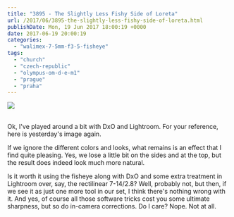 ```yaml
---
title: "3895 - The Slightly Less Fishy Side of Loreta"
url: /2017/06/3895-the-slightly-less-fishy-side-of-loreta.html
publishDate: Mon, 19 Jun 2017 18:00:19 +0000
date: 2017-06-19 20:00:19
categories: 
  - "walimex-7-5mm-f3-5-fisheye"
tags: 
  - "church"
  - "czech-republic"
  - "olympus-om-d-e-m1"
  - "prague"
  - "praha"
---
```

<div class="container">
<div class="center"><a target="_blank" href="https://d25zfm9zpd7gm5.cloudfront.net/1200x1200/2016/20161025_133045_DxO_lr.jpg"><img class="webfeedsFeaturedVisual" src="https://d25zfm9zpd7gm5.cloudfront.net/0600x0600/2016/20161025_133045_DxO_lr.jpg" /></a></div>
</div>
<br />

Ok, I've played around a bit with DxO and Lightroom. For your reference, here is yesterday's image again.

<a target="_blank" href="https://d25zfm9zpd7gm5.cloudfront.net/1200x1200/2016/20161025_133045_lr.jpg"><img style="margin: 0pt 10px 0pt 0px; float: left;" src="https://d25zfm9zpd7gm5.cloudfront.net/0150x0150/2016/20161025_133045_lr.jpg" alt="" border="0" /></a> If we ignore the different colors and looks, what remains is an effect that I find quite pleasing. Yes, we lose a little bit on the sides and at the top, but the result does indeed look much more natural.

Is it worth it using the fisheye along with DxO and some extra treatment in Lightroom over, say, the rectilinear 7-14/2.8? Well, probably not, but then, if we see it as just one more tool in our set, I think there's nothing wrong with it. And yes, of course all those software tricks cost you some ultimate sharpness, but so do in-camera corrections. Do I care? Nope. Not at all.
